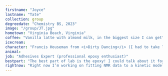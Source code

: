 ```yaml
---
firstname: "Joyce"
lastname: "Tate"
collection: group
degreedate: "Chemistry BS, 2023"
image: "/group/JT.jpg"
hometown: "Virginia Beach, Virginia"
coffee: "Vanilla latte with almond milk, in the biggest size I can get"
icecream:
character: "Francis Houseman from <i>Dirty Dancing</i> (I had to take like 16 buzzfeed quizzes to finally figure it out)"
animal:
job: "Adhesives Expert (professional epoxy enthusiast)"
bestpart: "The best part of lab is the epoxy! I could talk about it for hours to anyone who’ll listen."
rightnow: "Right now I’m working on fitting NMR data to a kinetic model of the epoxied-amine cure reaction. I’m also working on experimenting with a larger range of epoxy and curing agent pairs."
---
```

